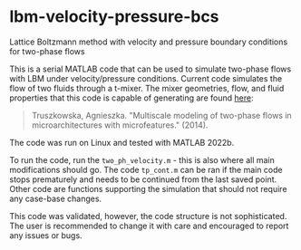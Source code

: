 # lbm-velocity-pressure-bcs
Lattice Boltzmann method with velocity and pressure boundary conditions for two-phase flows

This is a serial MATLAB code that can be used to simulate two-phase flows with LBM under velocity/pressure conditions. Current code simulates the flow of two fluids through a t-mixer. The mixer geometries, flow, and fluid properties that this code is capable of generating are found [here](https://ir.library.oregonstate.edu/concern/graduate_thesis_or_dissertations/5q47rt56m):

> Truszkowska, Agnieszka. "Multiscale modeling of two-phase flows in microarchitectures with microfeatures." (2014).

The code was run on Linux and tested with MATLAB 2022b.

To run the code, run the ```two_ph_velocity.m``` - this is also where all main modifications should go. The code ```tp_cont.m``` can be ran if the main code stops prematurely and needs to be continued from the last saved point. Other code are functions supporting the simulation that should not require any case-base changes.

This code was validated, however, the code structure is not sophisticated. The user is recommended to change it with care and encouraged to report any issues or bugs. 



